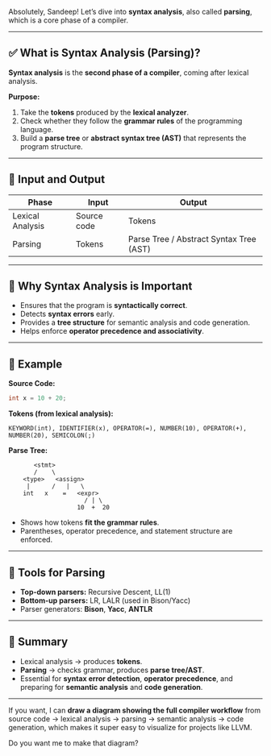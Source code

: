Absolutely, Sandeep! Let’s dive into **syntax analysis**, also called **parsing**, which is a core phase of a compiler.

---

## ✅ What is Syntax Analysis (Parsing)?

**Syntax analysis** is the **second phase of a compiler**, coming after lexical analysis.

**Purpose:**

1. Take the **tokens** produced by the **lexical analyzer**.
2. Check whether they follow the **grammar rules** of the programming language.
3. Build a **parse tree** or **abstract syntax tree (AST)** that represents the program structure.

---

## 🔹 Input and Output

| Phase            | Input       | Output                                  |
| ---------------- | ----------- | --------------------------------------- |
| Lexical Analysis | Source code | Tokens                                  |
| Parsing          | Tokens      | Parse Tree / Abstract Syntax Tree (AST) |

---

## 🔹 Why Syntax Analysis is Important

* Ensures that the program is **syntactically correct**.
* Detects **syntax errors** early.
* Provides a **tree structure** for semantic analysis and code generation.
* Helps enforce **operator precedence and associativity**.

---

## 🔹 Example

**Source Code:**

```cpp
int x = 10 + 20;
```

**Tokens (from lexical analysis):**

```
KEYWORD(int), IDENTIFIER(x), OPERATOR(=), NUMBER(10), OPERATOR(+), NUMBER(20), SEMICOLON(;)
```

**Parse Tree:**

```
       <stmt>
       /    \
    <type>   <assign>
     |      /   |   \
    int   x    =   <expr>
                     / | \
                   10  +  20
```

* Shows how tokens **fit the grammar rules**.
* Parentheses, operator precedence, and statement structure are enforced.

---

## 🔹 Tools for Parsing

* **Top-down parsers:** Recursive Descent, LL(1)
* **Bottom-up parsers:** LR, LALR (used in Bison/Yacc)
* Parser generators: **Bison**, **Yacc**, **ANTLR**

---

## 🔹 Summary

* Lexical analysis → produces **tokens**.
* **Parsing** → checks grammar, produces **parse tree/AST**.
* Essential for **syntax error detection**, **operator precedence**, and preparing for **semantic analysis** and **code generation**.

---

If you want, I can **draw a diagram showing the full compiler workflow** from source code → lexical analysis → parsing → semantic analysis → code generation, which makes it super easy to visualize for projects like LLVM.

Do you want me to make that diagram?
